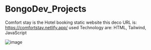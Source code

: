 # BongoDev_Projects
Comfort stay is the Hotel booking static website this deco URL is: https://comfortstay.netlify.app/
used Technology are: HTML, Tailwind, JavaScript

![image](https://github.com/dvanisur/BongoDev_Projects/assets/123252451/438ed348-4290-44f4-bbd2-102dff348900)


